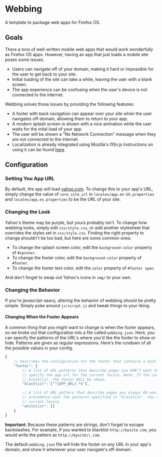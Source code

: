# Webbing
A template to package web apps for Firefox OS.

## Goals
There a tons of well-written mobile web apps that would work wonderfully as Firefox OS apps. However, having an app that just loads a mobile site poses some issues. 

* Users can navigate off of your domain, making it hard or impossible for the user to get back to your site.
* Initial loading of the site can take a while, leaving the user with a blank screen.
* The app experience can be confusing when the user's device is not connected to the internet.

Webbing solves those issues by providing the following features:

* A footer with back navigation can appear over your site when the user navigates off-domain, allowing them to return to your app.
* A modern splash screen is shown with a nice animation while the user waits for the inital load of your app.
* The user will be shown a "No Network Connection" message when they are not connected to the internet.
* Localization is already integrated using Mozilla's l10n.js Instructions on using it can be found [here](https://developer.mozilla.org/en-US/Apps/Build/Localization/Localizing_Firefox_OS_Apps).

## Configuration

### Setting You App URL
By default, the app will load [yahoo.com](https://www.yahoo.com). To change this to your app's URL, simply change the value of ```core_site_url``` in ```locales/app.en-US.properties``` and ```locales/app.es.properties``` to be the URL of your site.

### Changing the Look
Yahoo's theme may be purple, but yours probably isn't. To change how webbing looks, simply edit ```css/style.css```, or add another stylesheet that overrides the styles set in ```css/style.css```. Finding the right property to change shouldn't be too bad, but here are some common ones:

* To change the splash screen color, edit the ```background-color``` property of ```#spinner```.
* To change the footer color, edit the ```background-color``` property of ```#footer```.
* To change the footer text color, edit the ```color``` property of ```#footer span```.

And don't forget to swap out Yahoo's icons in ```img/``` to your own.

### Changing the Behavior
If you're javascript-saavy, altering the behavior of webbing should be pretty simple. Simply poke around ```js/script.js``` and tweak things to your liking.

#### Changing When the Footer Appears
A common thing that you might want to change is when the footer appears, so we broke out that configuration into a file called ```webbing.json```. Here, you can specify the patterns of the URL's where you'd like the footer to show or hide. Patterns are given as regular expressions. Here's the rundown of all the possible values in your config.

```javascript
{
    // Describes the configuration for the footer that contains a back button.
    "footer": {
        // A list of URL patterns that describe pages you DON'T want the footer to appear on. You can use {APP_URL} to
        // specify the app url for the current locale. Note: If the current url does not match a pattern listed in this 
        // blacklist, the footer WILL be shown.
        "blacklist": ["^{APP_URL}.*$"],

        // A list of URL patters that describe pages you always DO want the footer to appear on. These will take
        // precedence over the patterns specified in "blacklist". You can use {APP_URL} to specify the app url for the 
        // current locale.
        "whitelist": []
    }
}
```
**Important**: Because these patterns are strings, don't forget to escape backslashes. For example, if you wanted to blacklist ```http://mysite.com```, you would write the pattern as ```http://mysite\\.com```.

The default ```webbing.json``` file will hide the footer on any URL in your app's domain, and show it whenever your user navigate's off-domain.

